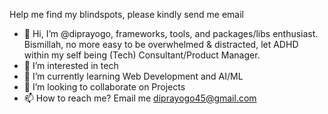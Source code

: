 Help me find my blindspots, please kindly send me email

- 👋 Hi, I’m @diprayogo, frameworks, tools, and packages/libs enthusiast. Bismillah, no more easy to be overwhelmed & distracted, let ADHD within my self being (Tech) Consultant/Product Manager. 
- 👀 I’m interested in tech
- 🌱 I’m currently learning Web Development and AI/ML
- 💞️ I’m looking to collaborate on Projects
- 📫 How to reach me? Email me diprayogo45@gmail.com

<!---
diprayogo/diprayogo is a ✨ special ✨ repository because its `README.md` (this file) appears on your GitHub profile.
You can click the Preview link to take a look at your changes.
--->
